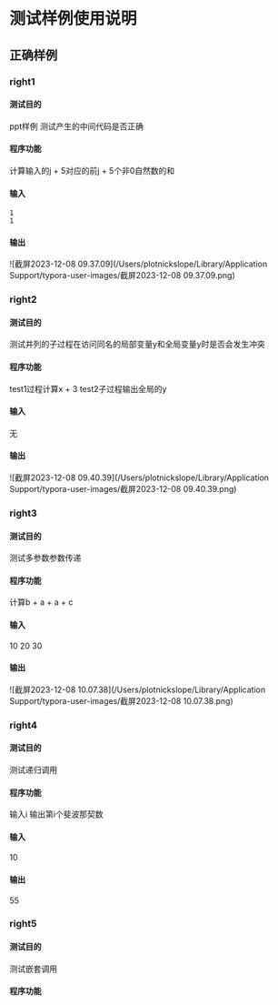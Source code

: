 # 测试样例使用说明

## 正确样例

### right1

#### 测试目的

ppt样例 测试产生的中间代码是否正确

#### 程序功能

计算输入的j + 5对应的前j + 5个非0自然数的和

#### 输入

```
1
1
```

#### 输出

![截屏2023-12-08 09.37.09](/Users/plotnickslope/Library/Application Support/typora-user-images/截屏2023-12-08 09.37.09.png)

### right2

#### 测试目的

测试并列的子过程在访问同名的局部变量y和全局变量y时是否会发生冲突

#### 程序功能

test1过程计算x + 3 test2子过程输出全局的y

#### 输入

无

#### 输出

![截屏2023-12-08 09.40.39](/Users/plotnickslope/Library/Application Support/typora-user-images/截屏2023-12-08 09.40.39.png)

### right3

#### 测试目的

测试多参数参数传递

#### 程序功能

计算b + a + a + c

#### 输入

10 20 30

#### 输出

![截屏2023-12-08 10.07.38](/Users/plotnickslope/Library/Application Support/typora-user-images/截屏2023-12-08 10.07.38.png)

### right4

#### 测试目的

测试递归调用

#### 程序功能

输入i 输出第i个斐波那契数

#### 输入

10

#### 输出

55

### right5

#### 测试目的

测试嵌套调用

#### 程序功能

